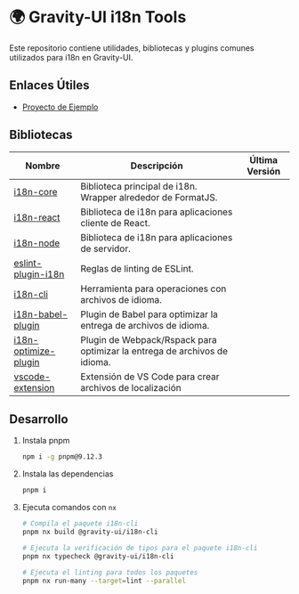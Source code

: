 # 🌍 Gravity-UI i18n Tools

Este repositorio contiene utilidades, bibliotecas y plugins comunes utilizados para i18n en Gravity-UI.

## Enlaces Útiles

- [Proyecto de Ejemplo](./example/README.md)

## Bibliotecas

| Nombre                                                    | Descripción                                                         | Última Versión                                                |
|-------------------------------------------------------------|------------------------------------------------------------------|----------------------------------------------------------------|
| [i18n-core](./packages/i18n-core/README.md)                 | Biblioteca principal de i18n. Wrapper alrededor de FormatJS.                  |  |
| [i18n-react](./packages/i18n-react/README.md)               | Biblioteca de i18n para aplicaciones cliente de React.              |  |
| [i18n-node](./packages/i18n-node/README.md)                 | Biblioteca de i18n para aplicaciones de servidor.                        |  |
| [eslint-plugin-i18n](./packages/eslint-plugin-i18n/README.md) | Reglas de linting de ESLint.                                       |  |
| [i18n-cli](./packages/i18n-cli/README.md)                   | Herramienta para operaciones con archivos de idioma.                   |  |
| [i18n-babel-plugin](./packages/i18n-babel-plugin/README.md) | Plugin de Babel para optimizar la entrega de archivos de idioma.           |  |
| [i18n-optimize-plugin](./packages/i18n-optimize-plugin/README.md) | Plugin de Webpack/Rspack para optimizar la entrega de archivos de idioma. |  |
| [vscode-extension](./packages/vscode-extension/README.md) | Extensión de VS Code para crear archivos de localización | |

## Desarrollo

1. Instala pnpm

    ```bash
    npm i -g pnpm@9.12.3
    ```

1. Instala las dependencias

    ```bash
    pnpm i
    ```

1. Ejecuta comandos con `nx` 

    ```bash
    # Compila el paquete i18n-cli
    pnpm nx build @gravity-ui/i18n-cli

    # Ejecuta la verificación de tipos para el paquete i18n-cli
    pnpm nx typecheck @gravity-ui/i18n-cli

    # Ejecuta el linting para todos los paquetes
    pnpm nx run-many --target=lint --parallel
    ```